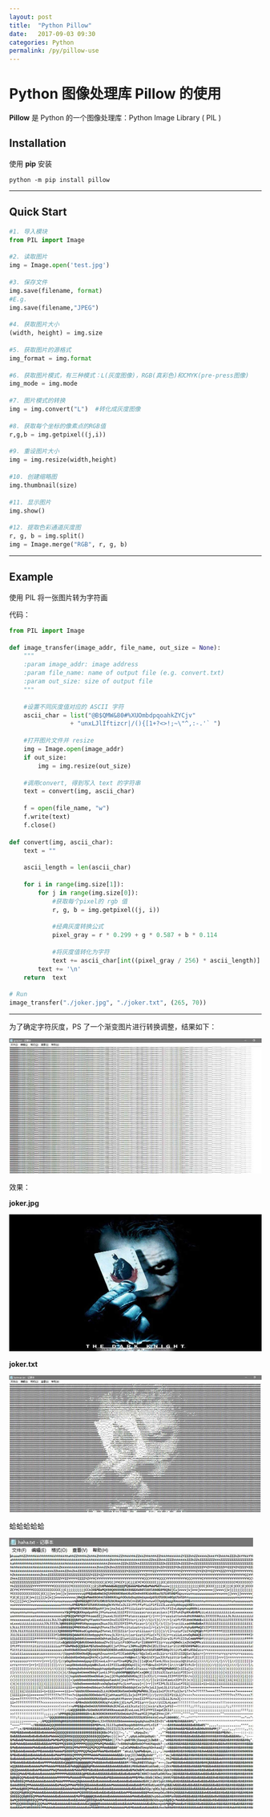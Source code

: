 ```yaml
---
layout: post
title:  "Python Pillow"
date:   2017-09-03 09:30
categories: Python
permalink: /py/pillow-use
---
```


# Python 图像处理库 Pillow 的使用

**Pillow** 是 Python 的一个图像处理库：Python Image Library ( PIL )


## Installation

使用 **pip** 安装

```
python -m pip install pillow
```

---

## Quick Start

```py
#1. 导入模块
from PIL import Image

#2. 读取图片
img = Image.open('test.jpg')

#3. 保存文件
img.save(filename, format)
#E.g.
img.save(filename,"JPEG")

#4. 获取图片大小
(width, height) = img.size

#5. 获取图片的源格式
img_format = img.format

#6. 获取图片模式，有三种模式：L(灰度图像)，RGB(真彩色)和CMYK(pre-press图像)
img_mode = img.mode

#7. 图片模式的转换
img = img.convert("L")  #转化成灰度图像

#8. 获取每个坐标的像素点的RGB值
r,g,b = img.getpixel((j,i))

#9. 重设图片大小
img = img.resize(width,height)

#10. 创建缩略图
img.thumbnail(size)

#11. 显示图片
img.show()

#12. 提取色彩通道灰度图
r, g, b = img.split()
img = Image.merge("RGB", r, g, b)
```

---

## Example

使用 PIL 将一张图片转为字符画

代码：

```py
from PIL import Image

def image_transfer(image_addr, file_name, out_size = None):
    """
    :param image_addr: image address
    :param file_name: name of output file (e.g. convert.txt)
    :param out_size: size of output file
    """

    #设置不同灰度值对应的 ASCII 字符
    ascii_char = list("@B$QMW&80#%XUOmbdpqoahkZYCjv" 
                 + "unxLJlIftizcr|/(){[1+?<>!;~\"^,:-.'` ")
    
    #打开图片文件并 resize
    img = Image.open(image_addr)
    if out_size:
        img = img.resize(out_size)

    #调用convert, 得到写入 text 的字符串
    text = convert(img, ascii_char)

    f = open(file_name, "w")
    f.write(text)
    f.close()

def convert(img, ascii_char):
    text = ""

    ascii_length = len(ascii_char)

    for i in range(img.size[1]):
        for j in range(img.size[0]):
            #获取每个pixel的 rgb 值
            r, g, b = img.getpixel((j, i))

            #经典灰度转换公式
            pixel_gray = r * 0.299 + g * 0.587 + b * 0.114

            #将灰度值转化为字符
            text += ascii_char[int((pixel_gray / 256) * ascii_length)]
        text += '\n'
    return  text

# Run
image_transfer("./joker.jpg", "./joker.txt", (265, 70))
```

---

为了确定字符灰度，PS 了一个渐变图片进行转换调整，结果如下：

![](../images/python/gray.jpg)

效果：

**joker.jpg**

![joker](../images/python/pil_joker.jpg)


**joker.txt**

![joker_txt](../images/python/pil_joker_txt.jpg)


蛤蛤蛤蛤蛤

![hahaha](../images/python/pil_haha_txt.jpg)